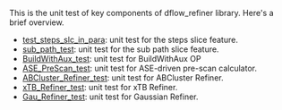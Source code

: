 This is the unit test of key components of dflow_refiner library. Here's a brief overview.

* [test_steps_slc_in_para](./test_steps_slc_in_para.py): unit test for the steps slice feature.
* [sub_path_test](./sub_path_test): unit test for the sub path slice feature.
* [BuildWithAux_test](./BuildWithAux_test): unit test for BuildWithAux OP
* [ASE_PreScan_test](./ASE_PreScan_test): unit test for ASE-driven pre-scan calculator.
* [ABCluster_Refiner_test](./ABCluster_Refiner_test): unit test for ABCluster Refiner.
* [xTB_Refiner_test](./xTB_Refiner_test): unit test for xTB Refiner.
* [Gau_Refiner_test](./Gau_Refiner_test): unit test for Gaussian Refiner.
